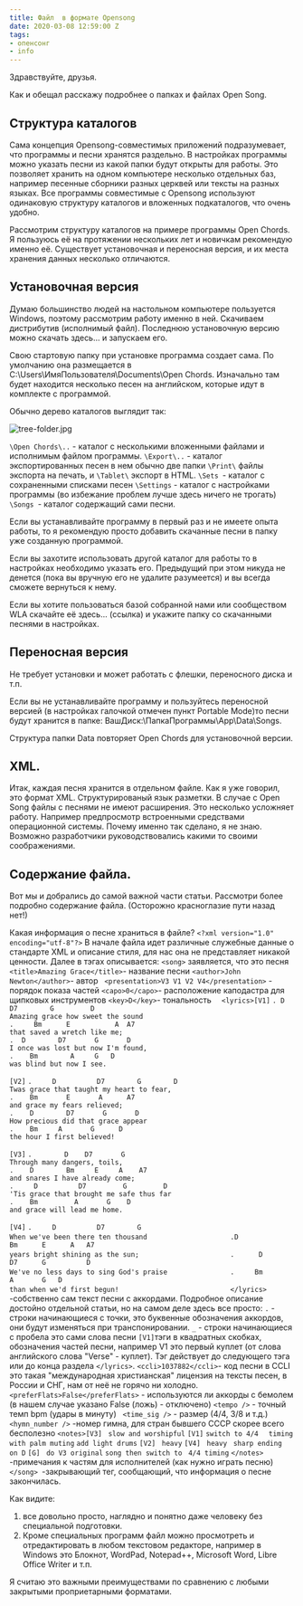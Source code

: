 ```yaml
---
title: Файл  в формате Opensong
date: 2020-03-08 12:59:00 Z
tags:
- опенсонг
- info
---
```


Здравствуйте, друзья.

Как и обещал расскажу подробнее о папках и файлах Open Song.

## Структура каталогов 

Сама концепция Opensong-совместимых приложений подразумевает, что программы и песни хранятся раздельно.
В настройках программы можно указать песни из какой папки будут открыты для работы. Это позволяет хранить на одном компьютере несколько отдельных баз, например песенные сборники разных церквей или тексты на разных языках.
Все программы совместимые с Opensong используют одинаковую структуру каталогов и вложенных подкаталогов, что очень удобно.

Рассмотрим структуру каталогов на примере программы Open Chords. Я пользуюсь её на протяжении нескольких лет и новичкам рекомендую именно её. Существует установочная и переносная версия, и их места хранения данных несколько отличаются.


## Установочная версия 

Думаю большинство людей на настольном компьютере пользуется Windows, поэтому рассмотрим работу  именно в ней.
Скачиваем дистрибутив (исполнимый файл). Последнюю установочную версию можно скачать здесь...  и запускаем его.

Свою стартовую папку при установке программа создает сама. 
По умолчанию она размещается в C:\Users\ИмяПользователя\Documents\Open Chords\.
Изначально там будет находится несколько песен на английском, которые идут в комплекте с программой.

Обычно дерево каталогов выглядит так:

![tree-folder.jpg](/uploads/tree-folder.jpg)

`\Open Chords\..` - каталог с несколькими вложенными файлами и исполнимым файлом программы.
`\Export\..` - каталог экспортированных песен в нем обычно две папки
`\Print\` файлы экспорта на печать, и
`\Tablet\` экспорт в HTML.
`\Sets `- каталог с сохраненными списками песен
`\Settings` - каталог с настройками программы (во избежание проблем лучше здесь ничего не трогать) 
`\Songs `- каталог содержащий сами песни.

Если вы устанавливайте программу в первый раз и не имеете опыта работы, то я рекомендую просто добавить скачанные песни в папку уже созданную программой.

Если вы захотите использовать другой каталог для работы то в настройках необходимо указать его. Предыдущий при этом никуда не денется (пока вы вручную его не удалите разумеется) и вы всегда сможете вернуться к нему.

Если вы хотите пользоваться базой собранной нами или сообществом WLA скачайте её здесь... (ссылка) и укажите папку со скачанными песнями в настройках.

## Переносная версия

Не требует установки и может работать с флешки, переносного диска и т.п.

Если вы не устанавливайте программу и пользуйтесь переносной версией (в настройках галочкой отмечен пункт Portable Mode)то песни будут хранится в папке:
ВашДиск:\ПапкаПрограммы\App\Data\Songs.

Структура папки Data повторяет Open Chords для установочной версии.

## XML.
Итак, каждая песня хранится в отдельном файле.
Как я  уже говорил, это формат XML. Структурированый язык разметки. 
В случае с Open Song файлы с песнями не имеют расширения. Это несколько усложняет работу. 
Например предпросмотр встроенными средствами операционной системы. 
Почему именно так сделано, я не знаю. 
Возможно разработчики руководствовалиcь какими то своими соображениями.

## Содержание файла.
Вот мы и добрались до самой важной части статьи. Рассмотри более подробно содержание файла. (Осторожно красноглазие пути назад нет!)

Какая информация о песне храниться в файле?
`<?xml version="1.0" encoding="utf-8"?>`
В начале файла идет различные служебные данные о стандарте XML и описание стиля, для нас она не представляет никакой ценности.
Далее в тэгах описывается:
`<song>` заявляется, что это песня
 ` <title>Amazing Grace</title> `- название песни
 ` <author>John Newton</author> `- автор
 ` <presentation>V3 V1 V2 V4</presentation>` - порядок показа частей
 ` <capo>0</capo> `- расположение каподастра для щипковых инструментов
 ` <key>D</key> `- тональность
`  <lyrics>[V1]`
`. D      D7        G         D     `                                                         
` Amazing grace how sweet the sound     `                
`.     Bm      E           A  A7    `                                                         
` that saved a wretch like me;    `                       
`.  D        D7       G       D   `                                                           
` I once was lost but now I'm found,   `                  
`.    Bm        A     G   D  `                                                                
` was blind but now I see.  `                             

`[V2]`
`.     D          D7        G        D  `                                                     
` Twas grace that taught my heart to fear,  `             
`.    Bm       E       A      A7  `                                                           
` and grace my fears relieved; `                          
`.    D        D7       G       D  `                                                          
` How precious did that grace appear `                    
`.    Bm     A       G      D`                                                                
` the hour I first believed! `                            

`[V3]`
`.        D    D7       G `                                                                   
` Through many dangers, toils, `                          
`.    D        Bm     E     A    A7  `                                                        
` and snares I have already come;   `                     
`.     D          D7         G         D  `                                                   
` 'Tis grace that brought me safe thus far  `             
`.    Bm         A       G    D   `                                                           
` and grace will lead me home. `                          

`[V4]`
`.     D          D7        G         `                                                       
` When we've been there ten thousand                     `
`.D            Bm      E      A   A7       `                                                  
` years bright shining as the sun;                       `
`.      D       D7      G          D                      `                                   
` We've no less days to sing God's praise                `
`.     Bm        A       G   D                             `                                  
` than when we'd first begun!                            `
`</lyrics>` -собственно сам текст песни с аккордами. Подробное описание достойно отдельной статьи, но на самом деле здесь все просто:
`.` - строки начинающиеся с точки, это буквенные обозначения аккордов, они будут изменяться при транспонировании.
`_` - строки начинающиеся с пробела это сами слова песни
`[V1]`тэги в квадратных скобках, обозначения частей песни, например V1 это первый куплет (от слова английского слова "Verse" - куплет). Тэг действует до следующего тэга или до конца раздела `</lyrics>`.
 ` <ccli>1037882</ccli> `- код песни в CCLI это такая "международная христианская" лицензия на тексты песен, в России и СНГ, нам от неё не горячо ни холодно.
  `<preferFlats>False</preferFlats>` - используются ли аккорды с бемолем (в нашем случае указано False (ложь) - отключено)
  `<tempo />` - точный темп bpm (удары в минуту)
 ` <time_sig />` - размер (4/4, 3/8 и т.д.)
 ` <hymn_number />` -номер гимна, для стран бывшего СССР скорее всего бесполезно
`<notes>[V3]`
` slow and worshipful`
`[V1]`
`switch to 4/4 `
` timing`
` with palm muting`
 `add light drums`
`[V2]`
` heavy`
`[V4]`
` heavy`
` sharp ending`
` on D`
`[G]`
` do V3 original`
` song then switch to `
` 4/4 timing`
 `</notes> `-примечания к частям для исполнителей (как нужно играть песню)
`</song> `-закрывающий тег, сообщающий, что информация о песне закончилась.

Как видите:
1) все довольно просто, наглядно и понятно даже человеку без специальной подготовки. 
2) Кроме специальных программ файл можно просмотреть и отредактировать в любом текстовом редакторе, например в Windows это Блокнот, WordPad, Notepad++, Microsoft Word, Libre Office Writer и т.п.

Я считаю это важными преимуществами по сравнению с любыми закрытыми проприетарными форматами.

